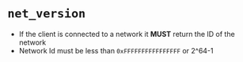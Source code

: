 # `net_version`
* If the client is connected to a network it **MUST** return the ID of the network
* Network Id must be less than `0xFFFFFFFFFFFFFFFF` or 2^64-1